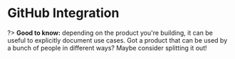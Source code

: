 # GitHub Integration

?> **Good to know:** depending on the product you're building, it can be useful to explicitly document use cases. Got a product that can be used by a bunch of people in different ways? Maybe consider splitting it out!

